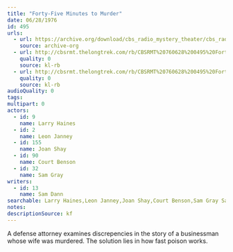 ```yaml
---
title: "Forty-Five Minutes to Murder"
date: 06/28/1976
id: 495
urls: 
  - url: https://archive.org/download/cbs_radio_mystery_theater/cbs_radio_mystery_theater-0451-0500.zip/cbs_radio_mystery_theater-0451-0500%2Fcbsrmt_0495_forty_five_minutes_to_murder.mp3
    source: archive-org
  - url: http://cbsrmt.thelongtrek.com/rb/CBSRMT%20760628%200495%20Forty-Five%20Minutes%20to%20Murder_wuwm_act%203%20cut%20off.mp3
    quality: 0
    source: kl-rb
  - url: http://cbsrmt.thelongtrek.com/rb/CBSRMT%20760628%200495%20Forty-Five%20Minutes%20to%20Murder_wbbm_rb.mp3
    quality: 0
    source: kl-rb
audioQuality: 0
tags: 
multipart: 0
actors:  
  - id: 9
    name: Larry Haines  
  - id: 2
    name: Leon Janney  
  - id: 155
    name: Joan Shay  
  - id: 90
    name: Court Benson  
  - id: 32
    name: Sam Gray
writers:  
  - id: 13
    name: Sam Dann
searchable: Larry Haines,Leon Janney,Joan Shay,Court Benson,Sam Gray Sam Dann
notes: 
descriptionSource: kf
---
```

A defense attorney examines discrepencies in the story of a businessman whose wife was murdered. The solution lies in how fast poison works.